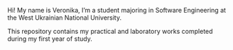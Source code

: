Hi! My name is Veronika, I’m a student majoring in Software Engineering at the West Ukrainian National University.

This repository contains my practical and laboratory works completed during my first year of study.
